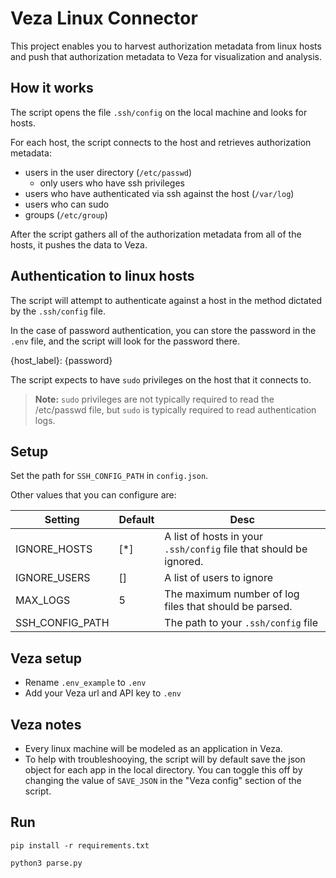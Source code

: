 # Veza Linux Connector

This project enables you to harvest authorization metadata from linux hosts and push that authorization metadata to Veza for visualization and analysis.

## How it works

The script opens the file `.ssh/config` on the local machine and looks for hosts.

For each host, the script connects to the host and retrieves authorization metadata:

* users in the user directory (`/etc/passwd`)
    * only users who have ssh privileges
* users who have authenticated via ssh against the host (`/var/log`)
* users who can sudo
* groups (`/etc/group`)

After the script gathers all of the authorization metadata from all of the hosts, it pushes the data to Veza.

## Authentication to linux hosts

The script will attempt to authenticate against a host in the method dictated by the `.ssh/config` file.

In the case of password authentication, you can store the password in the `.env` file, and the script will look for the password there.

{host_label}: {password}

The script expects to have `sudo` privileges on the host that it connects to.

> **Note:** `sudo` privileges are not typically required to read the /etc/passwd file, but `sudo` is typically required to read authentication logs.

## Setup

Set the path for `SSH_CONFIG_PATH` in `config.json`.

Other values that you can configure are:

|Setting|Default|Desc|
|---------|---------|------|
|IGNORE_HOSTS|[*]|A list of hosts in your `.ssh/config` file that should be ignored.|
|IGNORE_USERS|[]|A list of users to ignore|
|MAX_LOGS|5|The maximum number of log files that should be parsed.|
|SSH_CONFIG_PATH||The path to your `.ssh/config` file|

## Veza setup

* Rename `.env_example` to `.env`
* Add your Veza url and API key to `.env`

## Veza notes

* Every linux machine will be modeled as an application in Veza.
* To help with troubleshooying, the script will by default save the json object for each app in the local directory. You can toggle this off by changing the value of `SAVE_JSON` in the "Veza config" section of the script.

## Run

`pip install -r requirements.txt`

`python3 parse.py`

